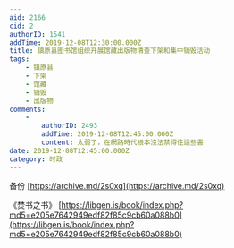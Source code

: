 ```yaml
---
aid: 2166
cid: 2
authorID: 1541
addTime: 2019-12-08T12:30:00.000Z
title: 镇原县图书馆组织开展馆藏出版物清查下架和集中销毁活动
tags:
    - 镇原县
    - 下架
    - 馆藏
    - 销毁
    - 出版物
comments:
    -
        authorID: 2493
        addTime: 2019-12-08T12:45:00.000Z
        content: 太弱了，在網路時代根本沒法禁得住這些書
date: 2019-12-08T12:45:00.000Z
category: 时政
---
```


备份 [https://archive.md/2s0xq](https://archive.md/2s0xq)

《焚书之书》 [https://libgen.is/book/index.php?md5=e205e7642949edf82f85c9cb60a088b0](https://libgen.is/book/index.php?md5=e205e7642949edf82f85c9cb60a088b0)
